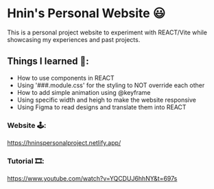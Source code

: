 # Hnin's Personal Website 😃

This is a personal project website to experiment with REACT/Vite while showcasing my experiences and past projects.


## Things I learned 🤔:

- How to use components in REACT
- Using '###.module.css' for the styling to NOT override each other
- How to add simple animation using @keyframe
- Using specific width and heigh to make the website responsive
- Using Figma to read designs and translate them into REACT

### Website 🕹️: 
https://hninspersonalproject.netlify.app/

### Tutorial 🎞️: 
https://www.youtube.com/watch?v=YQCDUJ6hhNY&t=697s 
